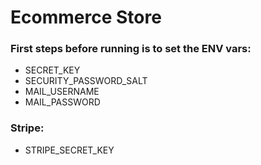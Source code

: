 # Ecommerce Store
### First steps before running is to set the ENV vars:
- SECRET_KEY
- SECURITY_PASSWORD_SALT
- MAIL_USERNAME
- MAIL_PASSWORD

### Stripe:

- STRIPE_SECRET_KEY